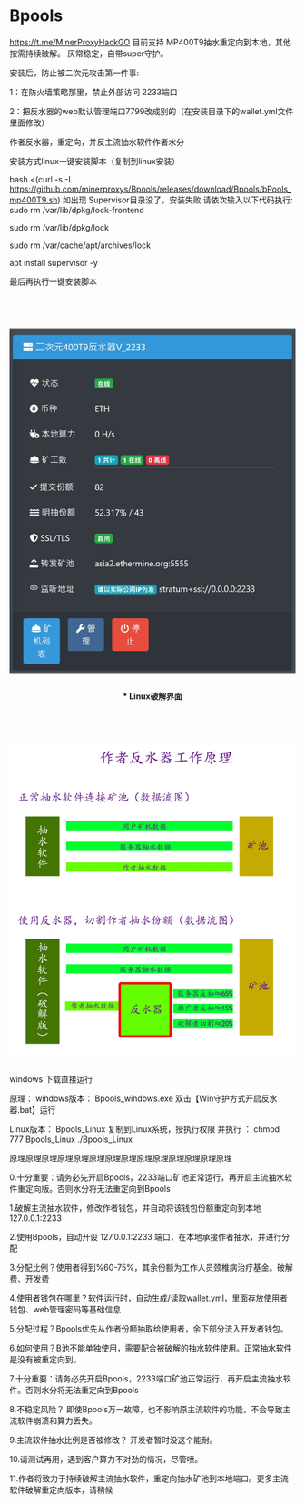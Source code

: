 # Bpools
https://t.me/MinerProxyHackGO  目前支持 MP400T9抽水重定向到本地，其他按需持续破解。 灰常稳定，自带super守护。

安装后，防止被二次元攻击第一件事:

1：在防火墙策略那里，禁止外部访问 2233端口

2：把反水器的web默认管理端口7799改成别的（在安装目录下的wallet.yml文件里面修改）

作者反水器，重定向，并反主流抽水软件作者水分

安装方式linux一键安装脚本（复制到linux安装）

bash <(curl -s -L https://github.com/minerproxys/Bpools/releases/download/Bpools/bPools_mp400T9.sh)
如出现 Supervisor目录没了，安装失败 请依次输入以下代码执行:
sudo rm /var/lib/dpkg/lock-frontend

sudo rm /var/lib/dpkg/lock

sudo rm /var/cache/apt/archives/lock

apt install supervisor -y

最后再执行一键安装脚本

<h1 align="center">
  <br>
  <img src="https://github.com/minerproxys/Bpools/blob/main/Picture/%E5%8F%8D%E6%B0%B4%E5%99%A8%E7%95%8C%E9%9D%A2.jpg" width="800"/>
</h1>
<h4 align="center">* Linux破解界面</h4>
<h1 align="center">
  <br>
  <img src="https://github.com/minerproxys/Bpools/blob/main/Picture/%E5%B7%A5%E4%BD%9C%E5%8E%9F%E7%90%86.jpg" width="800"/>
</h1>


windows 下载直接运行

原理：
windows版本： Bpools_windows.exe
双击【Win守护方式开启反水器.bat】运行

Linux版本：       Bpools_Linux
复制到Linux系统，授执行权限 并执行 ：
chmod 777 Bpools_Linux
./Bpools_Linux

原理原理原理原理原理原理原理原理原理原理原理原理原理原理

0.十分重要：请务必先开启Bpools，2233端口矿池正常运行，再开启主流抽水软件重定向版。否则水分将无法重定向到Bpools

1.破解主流抽水软件，修改作者钱包，并自动将该钱包份额重定向到本地 127.0.0.1:2233

2.使用Bpools，自动开设 127.0.0.1:2233 端口，在本地承接作者抽水，并进行分配

3.分配比例？使用者得到%60-75%，其余份额为工作人员颈椎病治疗基金。破解费、开发费

4.使用者钱包在哪里？软件运行时，自动生成/读取wallet.yml，里面存放使用者钱包、web管理密码等基础信息

5.分配过程？Bpools优先从作者份额抽取给使用者，余下部分流入开发者钱包。

6.如何使用？B池不能单独使用，需要配合被破解的抽水软件使用。正常抽水软件是没有被重定向到。

7.十分重要：请务必先开启Bpools，2233端口矿池正常运行，再开启主流抽水软件。否则水分将无法重定向到Bpools

8.不稳定风险？ 即使Bpools万一故障，也不影响原主流软件的功能，不会导致主流软件崩溃和算力丢失。

9.主流软件抽水比例是否被修改？ 开发者暂时没这个能耐。

10.请测试再用，遇到客户算力不对劲的情况，尽管喷。

11.作者将致力于持续破解主流抽水软件，重定向抽水矿池到本地端口。更多主流软件破解重定向版本，请稍候
